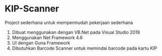 # KIP-Scanner
Project sederhana untuk mempermudah pekerjaan sederhana
1. Dibuat menggunakan dengan VB.Net pada Visual Studio 2019
2. Menggunakan Net Framework 4.6
3. UI dengan Guna Framework
4. Dibutuhkan Barcode Scanner untuk memindai barcode pada kartu KIP
